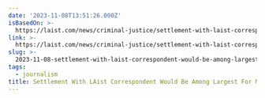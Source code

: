 ```yaml
---
date: '2023-11-08T13:51:26.000Z'
isBasedOn: >-
  https://laist.com/news/criminal-justice/settlement-with-laist-correspondent-would-be-among-largest-for-media-rights-violations-during-george-floyd-protests
link: >-
  https://laist.com/news/criminal-justice/settlement-with-laist-correspondent-would-be-among-largest-for-media-rights-violations-during-george-floyd-protests
slug: >-
  2023-11-08-settlement-with-laist-correspondent-would-be-among-largest-for-media-rights
tags:
  - journalism
title: Settlement With LAist Correspondent Would Be Among Largest For Media Rights
---
```


